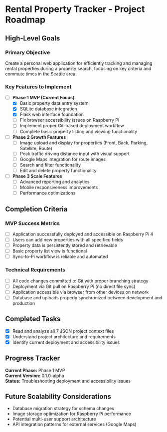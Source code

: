 # Rental Property Tracker - Project Roadmap

## High-Level Goals

### Primary Objective
Create a personal web application for efficiently tracking and managing rental properties during a property search, focusing on key criteria and commute times in the Seattle area.

### Key Features to Implement
- [ ] **Phase 1 MVP (Current Focus)**
  - [x] Basic property data entry system
  - [x] SQLite database integration
  - [x] Flask web interface foundation
  - [ ] Fix browser accessibility issues on Raspberry Pi
  - [ ] Implement proper Git-based deployment workflow
  - [ ] Complete basic property listing and viewing functionality

- [ ] **Phase 2 Growth Features**
  - [ ] Image upload and display for properties (Front, Back, Parking, Satellite, Route)
  - [ ] Peak traffic driving distance input with visual support
  - [ ] Google Maps integration for route images
  - [ ] Search and filter functionality
  - [ ] Edit and delete property functionality

- [ ] **Phase 3 Scale Features**
  - [ ] Advanced reporting and analytics
  - [ ] Mobile responsiveness improvements
  - [ ] Performance optimizations

## Completion Criteria

### MVP Success Metrics
- [ ] Application successfully deployed and accessible on Raspberry Pi 4
- [ ] Users can add new properties with all specified fields
- [ ] Property data is persistently stored and retrievable
- [ ] Basic property list view is functional
- [ ] Sync-to-Pi workflow is reliable and automated

### Technical Requirements
- [ ] All code changes committed to Git with proper branching strategy
- [ ] Deployment via Git pull on Raspberry Pi (no direct file sync)
- [ ] Application accessible via browser from other devices on network
- [ ] Database and uploads properly synchronized between development and production

## Completed Tasks
- [x] Read and analyze all 7 JSON project context files
- [x] Understand project architecture and requirements
- [x] Identify current deployment and accessibility issues

## Progress Tracker
**Current Phase:** Phase 1 MVP  
**Current Version:** 0.1.0-alpha  
**Status:** Troubleshooting deployment and accessibility issues

## Future Scalability Considerations
- Database migration strategy for schema changes
- Image storage optimization for Raspberry Pi performance
- Potential multi-user support architecture
- API integration patterns for external services (Google Maps)
